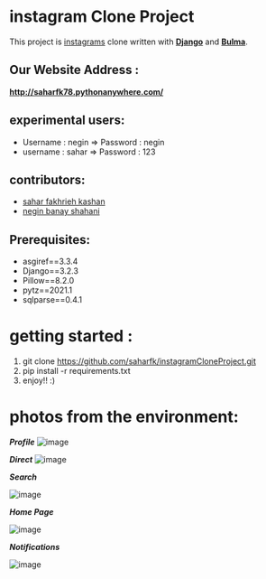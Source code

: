 # instagram Clone Project


This project is [instagrams](https://www.instagram.com/) clone written with **[Django](https://www.djangoproject.com/)** and **[Bulma](https://bulma.io/)**.

## Our Website Address :
**http://saharfk78.pythonanywhere.com/**

## experimental users:
- Username : negin => Password : negin
- username : sahar => Password : 123

## contributors:

- [sahar fakhrieh kashan](https://github.com/saharfk)
- [negin banay shahani](https://github.com/negin-shahani)

## Prerequisites:
- asgiref==3.3.4
- Django==3.2.3
- Pillow==8.2.0
- pytz==2021.1
- sqlparse==0.4.1

# getting started :
1. git clone https://github.com/saharfk/instagramCloneProject.git
2. pip install -r requirements.txt
3. enjoy!! :)

# photos from the environment:
***Profile***
![image](https://user-images.githubusercontent.com/71727363/120528248-79ebdc80-c3f0-11eb-9587-9f2d7c5d1f50.png)

***Direct***
![image](https://user-images.githubusercontent.com/71727363/120528355-9a1b9b80-c3f0-11eb-8584-14f7bc69dfb4.png)

***Search***

![image](https://user-images.githubusercontent.com/71727363/120528416-adc70200-c3f0-11eb-834a-caf5463b0f15.png)

***Home Page***

![image](https://user-images.githubusercontent.com/71727363/120528467-bddee180-c3f0-11eb-8a35-a6e7ee45c171.png)

***Notifications***

![image](https://user-images.githubusercontent.com/71727363/120528540-d3eca200-c3f0-11eb-83ca-7caba2b834f7.png)


